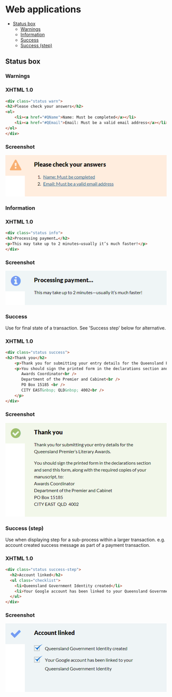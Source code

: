 # Web applications

- [Status box](#status-box)
  - [Warnings](#warnings)
  - [Information](#information)
  - [Success](#success)
  - [Success (step)](#success-(step)) 

## Status box
### Warnings
### XHTML 1.0
```html
<div class="status warn">
<h2>Please check your answers</h2>
<ol>
    <li><a href="#QName">Name: Must be completed</a></li>
    <li><a href="#QEmail">Email: Must be a valid email address</a></li>
</ol>
</div>
```
### Screenshot
![Warning](images/status-warn.png)

### Information
### XHTML 1.0
```html
<div class="status info">
<h2>Processing payment…</h2>
<p>This may take up to 2 minutes—usually it’s much faster!</p>
</div>
```
### Screenshot
![Information](images/status-info.png)

### Success
Use for final state of a transaction. See 'Success step' below for alternative.
### XHTML 1.0
```html
<div class="status success">
<h2>Thank you</h2>
    <p>Thank you for submitting your entry details for the Queensland Premier’s Literary Awards.</p>
    <p>You should sign the printed form in the declarations section and send this form, along with the required copies of your manuscript, to:<br />
       Awards Coordinator<br />
       Department of the Premier and Cabinet<br />
       PO Box 15185 <br />
       CITY EAST&nbsp; QLD&nbsp; 4002<br />
    </p>
</div>
```
### Screenshot
![Success](images/status-success.png)

### Success (step)
Use when displaying step for a sub-process within a larger transaction.
e.g. account created success message as part of a payment transaction.
### XHTML 1.0
```html
<div class="status success-step">
  <h2>Account linked</h2>
  <ul class="checklist">
    <li>Queensland Government Identity created</li>
    <li>Your Google account has been linked to your Queensland Government Identity</li>
  </ul>
</div>
```
### Screenshot
![Success (step)](images/status-success-step.png)
